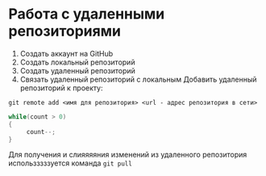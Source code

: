 # **Работа с удаленными репозиториями**
1. Создать аккаунт на GitHub
2. Создать локальный репозиторий
3. Создать удаленный репозиторий
4. Связать удаленный репозиторий с локальным
Добавить удаленный репозиторий к проекту:
```
git remote add <имя для репозитория> <url - адрес репозитория в сети>
```
```C#
while(count > 0)
{
     count--;
}
```
Для получения и слияяяяния изменений из удаленного репозитория использззззуется команда `git pull`